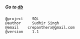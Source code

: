 ##### Go to [db](https://github.com/crepantherx/db)

```
@project	SQL
@author		Sudhir Singh 
@email    crepantherx@gmail.com
@version	1.1
```
